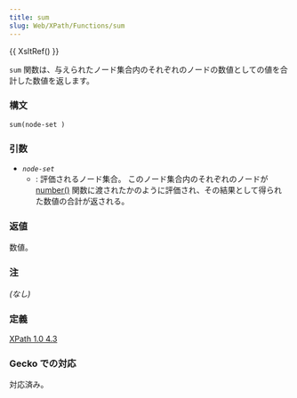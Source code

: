 ```yaml
---
title: sum
slug: Web/XPath/Functions/sum
---
```


{{ XsltRef() }}

`sum` 関数は、与えられたノード集合内のそれぞれのノードの数値としての値を合計した数値を返します。

### 構文

```
sum(node-set )
```

### 引数

- _`node-set`_
  - : 評価されるノード集合。 このノード集合内のそれぞれのノードが [number()](/ja/XPath/Functions/number) 関数に渡されたかのように評価され、その結果として得られた数値の合計が返される。

### 返値

数値。

### 注

_(なし)_

### 定義

[XPath 1.0 4.3](https://www.w3.org/TR/xpath#function-sum)

### Gecko での対応

対応済み。
